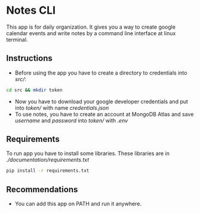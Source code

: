 # Notes CLI
This app is for daily organization. It gives you a way to create google calendar events and write notes by a command line interface at linux terminal.
 
## Instructions
 - Before using the app you have to create a directory to credentials into *src/*:

```bash
cd src && mkdir token
```

 - Now you have to download your google developer credentials and put into *token/* with name *credentials.json*
 - To use notes, you have to create an account at MongoDB Atlas and save *username* and *password* into *token/* with _.env_ 

## Requirements
To run app you have to install some libraries. These libraries are in *./documentation/requirements.txt*

```bash
pip install -r requirements.txt
```

## Recommendations
 - You can add this app on PATH and run it anywhere.